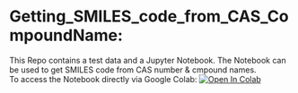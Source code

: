 # Getting_SMILES_code_from_CAS_CompoundName:

This Repo contains a test data and a Jupyter Notebook. The Notebook can be used to get SMILES code from CAS number & cmpound names. <br>
To access the Notebook directly via Google Colab:  [![Open In Colab](https://colab.research.google.com/assets/colab-badge.svg)](https://colab.research.google.com/github/abzer005/Getting_SMILES_code_from_CAS_CompoundName/blob/main)
